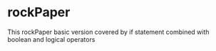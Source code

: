 # rockPaper

This rockPaper basic version covered by if statement combined with boolean and logical operators
